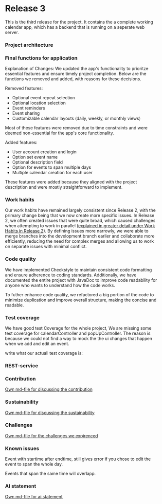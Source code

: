 # Release 3

This is the third release for the project. It contains the a complete working calendar app, which has a backend that is running on a seperate web server.

### Project architecture

### Final functions for application

Explanation of Changes: We updated the app's functionality to prioritze essential features and ensure timely project completion. Below are the functions we removed and added, with reasons for these decisions.

Removed features:

- Optional event repeat selection
- Optional location selection
- Event reminders
- Event sharing
- Customizable calendar layouts (daily, weekly, or monthly views)

Most of these features were removed due to time constraints and were deemed non-essential for the app's core functionality.

Added features:

- User account creation and login
- Option set event name
- Optional description field
- Option for events to span multiple days
- Multiple calendar creation for each user

These features were added because they aligned with the project description and were mostly straightforward to implement.

### Work habits

Our work habits have remained largely consistent since Release 2, with the primary change being that we now create more specific issues. In Release 2, we often created issues that were quite broad, which caused challenges when attempting to work in parallel ([explained in greater detail under Work Habits in Release 2](../release2/README.md)). By defining issues more narrowly, we were able to merge branches into the development branch earlier and collaborate more efficiently, reducing the need for complex merges and allowing us to work on separate issues with minimal conflict.

### Code quality

We have implemented Checkstyle to maintain consistent code formatting and ensure adherence to coding standards. Additionally, we have documented the entire project with JavaDoc to improve code readability for anyone who wants to understand how the code works.

To futher enhance code quality, we refactored a big portion of the code to minimize duplication and improve overall structure, making the concise and readable.

### Test coverage

We have good test Coverage for the whole project, We are missing some test coverage for calendarController and popUpController. The reason is because we could not find a way to mock the the ui changes that happen when we add and edit an event.

write what our actuall test coverage is:

### REST-service

### Contribution

[Own md-file for discussing the contribution](./contribution.md)

### Sustainability

[Own md-file for discussing the sustainability](./sustainability.md)

### Challenges

[Own md-file for the challenges we expirenced](./challenges.md)

### Known issues

Event with startime after endtime, still gives error if you chose to edit the event to span the whole day.

Events that span the same time will overlapp.

### AI statement

[Own md-file for ai statement](./ai-tools.md)
